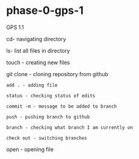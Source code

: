 # phase-0-gps-1
GPS 1.1

cd- navigating directory

ls- list all files in directory

touch - creating new files

git
	clone - cloning repository from github

	add . - adding file

	status - checking status of edits

	commit -m - message to be added to branch

	push - pushing branch to github

	branch - checking what branch I am currently on

	check out - switching branches

open - opening file